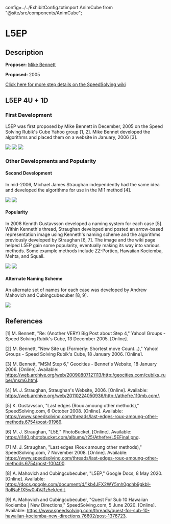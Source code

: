 config=../../ExhibitConfig.txtimport AnimCube from "@site/src/components/AnimCube";

# L5EP

<AnimCube params="buttonbar=0&position=lluuu&scale=6&hint=10&hintborder=1&borderwidth=10&facelets=ylylylylywwwlwwwwwbbblblbbbggglgggggolooooooorrrlrrrrr" width="400px" height="400px" />

## Description

**Proposer:** [Mike Bennett](CubingContributors/MethodDevelopers.md#bennett-mike)

**Proposed:** 2005

[Click here for more step details on the SpeedSolving wiki](https://www.speedsolving.com/wiki/index.php/L5E#L5EP)

## L5EP 4U + 1D

### First Development

L5EP was first proposed by Mike Bennett in December, 2005 on the Speed Solving Rubik's Cube Yahoo group [1, 2]. Mike Bennet developed the algorithms and placed them on a website in January, 2006 [3].

![](img/L5EP/Bennett1.png)
![](img/L5EP/Bennett2.png)
![](img/L5EP/Bennett3.png)

### Other Developments and Popularity

#### Second Development

In mid-2006, Michael James Straughan independently had the same idea and developed the algorithms for use in the MI1 method [4].

![](img/L5EP/Straughan1.png)
![](img/L5EP/Straughan2.png)

#### Popularity

In 2008 Kennth Gustavsson developed a naming system for each case [5]. Within Kenneth's thread, Straughan developed and posted an arrow-based representation image using Kenneth's naming scheme and the algorithms previously developed by Straughan [6, 7]. The image and the wiki page helped L5EP gain some popularity, eventually making its way into various methods. Some example methods include ZZ-Portico, Hawaiian Kociemba, Mehta, and Squall.

![](img/L5EP/Kenneth.png)
![](img/L5EP/Straughan3.png)

#### Alternate Naming Scheme

An alternate set of names for each case was developed by Andrew Mahovich and Cubingcubecuber [8, 9].

![](img/L5EP/AlternateNames.png)

## References

[1] M. Bennett, "Re: (Another VERY) Big Post about Step 4," Yahoo! Groups - Speed Solving Rubik's Cube, 13 December 2005. [Online]. 

[2] M. Bennett, "New Site up (Formerly: Shortest move Count...)," Yahoo! Groups - Speed Solving Rubik's Cube, 18 January 2006. [Online]. 

[3] M. Bennett, "MSM Step 6," Geocities - Bennet's Website, 18 January 2006. [Online]. Available: https://web.archive.org/web/20090807121113/http:/geocities.com/cubiks_ruber/msm6.html.

[4] M. J. Straughan, Straughan's Website, 2006. [Online]. Available: https://web.archive.org/web/20110224050936/http://athefre.110mb.com/.

[5] K. Gustavsson, "Last edges (Roux amoung other methods)," SpeedSolving.com, 6 October 2008. [Online]. Available: https://www.speedsolving.com/threads/last-edges-roux-amoung-other-methods.6754/post-91969.

[6] M. J. Straughan, "L5E," PhotoBucket, [Online]. Available: https://i140.photobucket.com/albums/r25/Athefre/L5EFinal.png.

[7] M. J. Straughan, "Last edges (Roux amoung other methods)," SpeedSolving.com, 7 November 2008. [Online]. Available: https://www.speedsolving.com/threads/last-edges-roux-amoung-other-methods.6754/post-100400.

[8] A. Mahovich and Cubingcubecuber, "L5EP," Google Docs, 8 May 2020. [Online]. Available: https://docs.google.com/document/d/1kb4JFX2WY5mh0gchb9gkbI-RoINaFfX5w0i4VJ1z5ek/edit.

[9] A. Mahovich and Cubingcubecuber, "Quest For Sub 10 Hawaiian Kociemba | New Directions," SpeedSolving.com, 5 June 2020. [Online]. Available: https://www.speedsolving.com/threads/quest-for-sub-10-hawaiian-kociemba-new-directions.76602/post-1376723.